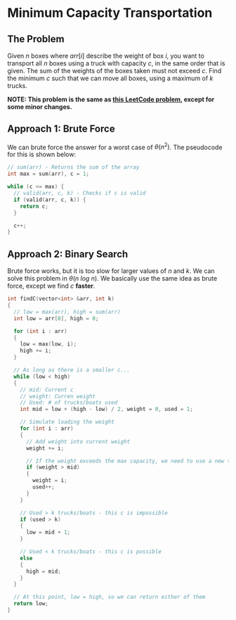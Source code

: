 # Minimum Capacity Transportation

## The Problem

Given $n$ boxes where $arr[i]$ describe the weight of box $i$, you want to transport all $n$ boxes using a truck with capacity $c$, in the same order that is given. The sum of the weights of the boxes taken must not exceed $c$. Find the minimum $c$ such that we can move all boxes, using a maximum of $k$ trucks.

**NOTE: This problem is the same as [this LeetCode problem](https://leetcode.com/problems/capacity-to-ship-packages-within-d-days/), except for some minor changes.**

## Approach 1: Brute Force

We can brute force the answer for a worst case of $\theta(n^2)$. The pseudocode for this is shown below:

```cpp
// sum(arr) - Returns the sum of the array
int max = sum(arr), c = 1;

while (c <= max) {
  // valid(arr, c, k) - Checks if c is valid
  if (valid(arr, c, k)) {
    return c;
  }

  c++;
}
```

## Approach 2: Binary Search

Brute force works, but it is too slow for larger values of $n$ and $k$. We can solve this problem in $\theta(n \ log \ n)$. We basically use the same idea as brute force, except we find $c$ **faster**.

```cpp
int findC(vector<int> &arr, int k)
{
  // low = max(arr), high = sum(arr)
  int low = arr[0], high = 0;

  for (int i : arr)
  {
    low = max(low, i);
    high += i;
  }

  // As long as there is a smaller c...
  while (low < high)
  {
    // mid: Current c
    // weight: Curren weight
    // Used: # of trucks/boats used
    int mid = low + (high - low) / 2, weight = 0, used = 1;

    // Simulate loading the weight
    for (int i : arr)
    {
      // Add weight into current weight
      weight += i;

      // If the weight exceeds the max capacity, we need to use a new truck/boat
      if (weight > mid)
      {
        weight = i;
        used++;
      }
    }

    // Used > k trucks/boats - this c is impossible
    if (used > k)
    {
      low = mid + 1;
    }

    // Used < k trucks/boats - this c is possible
    else
    {
      high = mid;
    }
  }

  // At this point, low = high, so we can return either of them
  return low;
}
```
